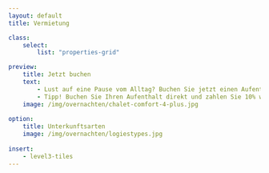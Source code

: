```yaml
---
layout: default
title: Vermietung

class:
    select: 
        list: "properties-grid"

preview:
    title: Jetzt buchen
    text: 
        - Lust auf eine Pause vom Alltag? Buchen Sie jetzt einen Aufenthalt in einem unserer komfortablen Chalets oder Apartments und genießen Sie einen unbeschwerten Aufenthalt.
        - Tipp! Buchen Sie Ihren Aufenthalt direkt und zahlen Sie 10% weniger als über Buchung oder AirBnB.    
    image: /img/overnachten/chalet-comfort-4-plus.jpg
    
option:
    title: Unterkunftsarten
    image: /img/overnachten/logiestypes.jpg
    
insert:
    - level3-tiles
---
```

